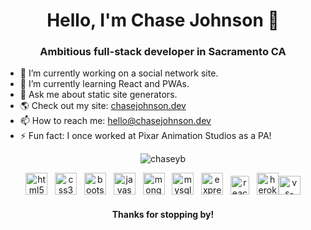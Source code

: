 <h1 align="center">Hello, I'm Chase Johnson 👋</h1>
<h3 align="center">Ambitious full-stack developer in Sacramento CA</h3>

- 🔭 I’m currently working on a social network site.
- 🌱 I’m currently learning React and PWAs.
- 💬 Ask me about static site generators.
- 🌎 Check out my site: [chasejohnson.dev](chasejohnson.dev)
- 📫 How to reach me: [hello@chasejohnson.dev](mailto:hello@chasejohnson.dev)
- ⚡ Fun fact: I once worked at Pixar Animation Studios as a PA!

<p align="center"><img align="center" src="https://github-readme-stats.vercel.app/api?username=chaseyb&show_icons=true" alt="chaseyb" /></p>

<p align="center"><img src="https://devicons.github.io/devicon/devicon.git/icons/html5/html5-original-wordmark.svg" alt="html5" width="35" height="35"/>&nbsp;&nbsp;&nbsp;<img src="https://devicons.github.io/devicon/devicon.git/icons/css3/css3-original-wordmark.svg" alt="css3" width="35" height="35"/>&nbsp;&nbsp;&nbsp;<img src="https://devicons.github.io/devicon/devicon.git/icons/bootstrap/bootstrap-plain.svg" alt="bootstrap" width="35" height="35"/>&nbsp;&nbsp;&nbsp;<img src="https://devicons.github.io/devicon/devicon.git/icons/javascript/javascript-original.svg" alt="javascript" width="35" height="35"/>&nbsp;&nbsp;&nbsp;<img src="https://devicons.github.io/devicon/devicon.git/icons/mongodb/mongodb-original-wordmark.svg" alt="mongodb" width="35" height="35"/>&nbsp;&nbsp;&nbsp;<img src="https://devicons.github.io/devicon/devicon.git/icons/mysql/mysql-original-wordmark.svg" alt="mysql" width="35" height="35"/>&nbsp;&nbsp;&nbsp;<img src="https://devicons.github.io/devicon/devicon.git/icons/express/express-original-wordmark.svg" alt="express" width="35" height="35"/>&nbsp;&nbsp;&nbsp;<img src="https://devicons.github.io/devicon/devicon.git/icons/react/react-original-wordmark.svg" alt="react" width="30" height="30"/>&nbsp;&nbsp;&nbsp;<img src="https://devicons.github.io/devicon/devicon.git/icons/heroku/heroku-original.svg" alt="heroku" width="35" height="35"/><img src="https://devicons.github.io/devicon/devicon.git/icons/visualstudio/visualstudio-plain.svg" alt="vs-code" width="35" height="30"/>

<h4 align="center">Thanks for stopping by!</h4>

